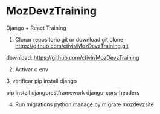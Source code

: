 # MozDevzTraining
Django + React Training


1. Clonar repositorio git or download
git clone https://github.com/ctivir/MozDevzTraining.git

download: https://github.com/ctivir/MozDevzTraining

2. Activar o env

3, verificar 
pip install django

pip install djangorestframework django-cors-headers

4. Run migrations 
python manage.py migrate mozdevzsite

